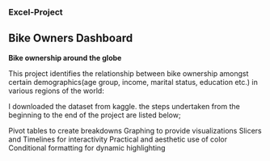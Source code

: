 ### Excel-Project
## **Bike Owners Dashboard**
**Bike ownership around the globe**

This project identifies the relationship between bike ownership amongst certain demographics(age group, income, marital status, education etc.) in various regions of the world:

I downloaded the dataset from kaggle. the steps undertaken from the beginning to the end of the project are listed below;




Pivot tables to create breakdowns
Graphing to provide visualizations
Slicers and Timelines for interactivity
Practical and aesthetic use of color
Conditional formatting for dynamic highlighting
